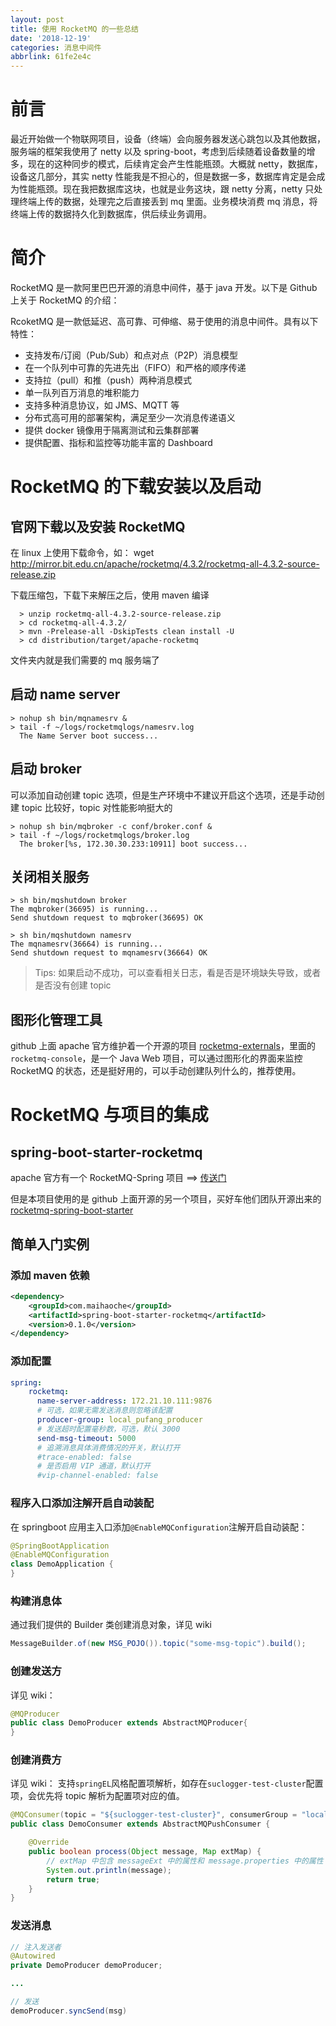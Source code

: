 ```yaml
---
layout: post
title: 使用 RocketMQ 的一些总结
date: '2018-12-19'
categories: 消息中间件
abbrlink: 61fe2e4c
---
```


# 前言

最近开始做一个物联网项目，设备（终端）会向服务器发送心跳包以及其他数据，服务端的框架我使用了 netty 以及 spring-boot，考虑到后续随着设备数量的增多，现在的这种同步的模式，后续肯定会产生性能瓶颈。大概就 netty，数据库，设备这几部分，其实 netty 性能我是不担心的，但是数据一多，数据库肯定是会成为性能瓶颈。现在我把数据库这块，也就是业务这块，跟 netty 分离，netty 只处理终端上传的数据，处理完之后直接丢到 mq 里面。业务模块消费 mq 消息，将终端上传的数据持久化到数据库，供后续业务调用。
<!-- more -->

# 简介

RocketMQ 是一款阿里巴巴开源的消息中间件，基于 java 开发。以下是 Github 上关于 RocketMQ 的介绍：

RcoketMQ 是一款低延迟、高可靠、可伸缩、易于使用的消息中间件。具有以下特性：

- 支持发布/订阅（Pub/Sub）和点对点（P2P）消息模型
- 在一个队列中可靠的先进先出（FIFO）和严格的顺序传递
- 支持拉（pull）和推（push）两种消息模式
- 单一队列百万消息的堆积能力
- 支持多种消息协议，如 JMS、MQTT 等
- 分布式高可用的部署架构，满足至少一次消息传递语义
- 提供 docker 镜像用于隔离测试和云集群部署
- 提供配置、指标和监控等功能丰富的 Dashboard

# RocketMQ 的下载安装以及启动

## 官网下载以及安装 RocketMQ

在 linux 上使用下载命令，如：
    wget http://mirror.bit.edu.cn/apache/rocketmq/4.3.2/rocketmq-all-4.3.2-source-release.zip

下载压缩包，下载下来解压之后，使用 maven 编译

```shell
  > unzip rocketmq-all-4.3.2-source-release.zip
  > cd rocketmq-all-4.3.2/
  > mvn -Prelease-all -DskipTests clean install -U
  > cd distribution/target/apache-rocketmq
```

文件夹内就是我们需要的 mq 服务端了

## 启动 name server

```shell
> nohup sh bin/mqnamesrv &
> tail -f ~/logs/rocketmqlogs/namesrv.log
  The Name Server boot success...
```

## 启动 broker

可以添加自动创建 topic 选项，但是生产环境中不建议开启这个选项，还是手动创建 topic 比较好，topic 对性能影响挺大的

```shell
> nohup sh bin/mqbroker -c conf/broker.conf &
> tail -f ~/logs/rocketmqlogs/broker.log
  The broker[%s, 172.30.30.233:10911] boot success...
```

## 关闭相关服务

```shell
> sh bin/mqshutdown broker
The mqbroker(36695) is running...
Send shutdown request to mqbroker(36695) OK

> sh bin/mqshutdown namesrv
The mqnamesrv(36664) is running...
Send shutdown request to mqnamesrv(36664) OK
```

> Tips: 如果启动不成功，可以查看相关日志，看是否是环境缺失导致，或者是否没有创建 topic

## 图形化管理工具

github 上面 apache 官方维护着一个开源的项目 [rocketmq-externals](https://github.com/apache/rocketmq-externals)，里面的`rocketmq-console`，是一个 Java Web 项目，可以通过图形化的界面来监控 RocketMQ 的状态，还是挺好用的，可以手动创建队列什么的，推荐使用。

# RocketMQ 与项目的集成

## spring-boot-starter-rocketmq

apache 官方有一个 RocketMQ-Spring 项目 ==> [传送门](https://github.com/apache/rocketmq-spring/blob/master/README_zh_CN.md)

但是本项目使用的是 github 上面开源的另一个项目，买好车他们团队开源出来的 [rocketmq-spring-boot-starter](https://github.com/maihaoche/rocketmq-spring-boot-starter)

## 简单入门实例

### 添加 maven 依赖

```xml
<dependency>
    <groupId>com.maihaoche</groupId>
    <artifactId>spring-boot-starter-rocketmq</artifactId>
    <version>0.1.0</version>
</dependency>
```

### 添加配置

```yml
spring:
    rocketmq:
      name-server-address: 172.21.10.111:9876
      # 可选，如果无需发送消息则忽略该配置
      producer-group: local_pufang_producer
      # 发送超时配置毫秒数，可选，默认 3000
      send-msg-timeout: 5000
      # 追溯消息具体消费情况的开关，默认打开
      #trace-enabled: false
      # 是否启用 VIP 通道，默认打开
      #vip-channel-enabled: false
```

### 程序入口添加注解开启自动装配

在 springboot 应用主入口添加`@EnableMQConfiguration`注解开启自动装配：

```java
@SpringBootApplication
@EnableMQConfiguration
class DemoApplication {
}
```

### 构建消息体

通过我们提供的 Builder 类创建消息对象，详见 wiki

```java
MessageBuilder.of(new MSG_POJO()).topic("some-msg-topic").build();
```

### 创建发送方

详见 wiki：

```java
@MQProducer
public class DemoProducer extends AbstractMQProducer{
}
```

### 创建消费方

详见 wiki： 支持`springEL`风格配置项解析，如存在`suclogger-test-cluster`配置项，会优先将 topic 解析为配置项对应的值。

```java
@MQConsumer(topic = "${suclogger-test-cluster}", consumerGroup = "local_sucloger_dev")
public class DemoConsumer extends AbstractMQPushConsumer {

    @Override
    public boolean process(Object message, Map extMap) {
        // extMap 中包含 messageExt 中的属性和 message.properties 中的属性
        System.out.println(message);
        return true;
    }
}
```

### 发送消息

```java
// 注入发送者
@Autowired
private DemoProducer demoProducer;

...

// 发送
demoProducer.syncSend(msg)
```